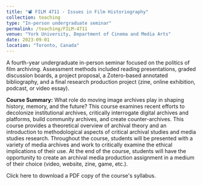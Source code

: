 ```yaml
---
title: "📽️ FILM 4711 - Issues in Film Historiography"
collection: teaching
type: "In-person undergraduate seminar"
permalink: /teaching/FILM-4711
venue: "York University, Department of Cinema and Media Arts"
date: 2023-09-01
location: "Toronto, Canada"
---
```


A fourth-year undergraduate in-person seminar focused on the politics of film archiving. Assessment methods included reading presentations, graded discussion boards, a project proposal, a Zotero-based annotated bibliography, and a final research production project (zine, online exhibition, podcast, or video essay).

<b>Course Summary:</b> What role do moving image archives play in shaping history, memory, and the future? This course examines recent efforts to decolonize institutional archives, critically interrogate digital archives and platforms, build community archives, and create counter-archives. This course provides a theoretical overview of archival theory and an introduction to methodological aspects of critical archival studies and media studies research. Throughout the course, students will be presented with a variety of media archives and work to critically examine the ethical implications of their use. At the end of the course, students will have the opportunity to create an archival media production assignment in a medium of their choice (video, website, zine, game, etc.).

Click here to download a PDF copy of the course's syllabus.
